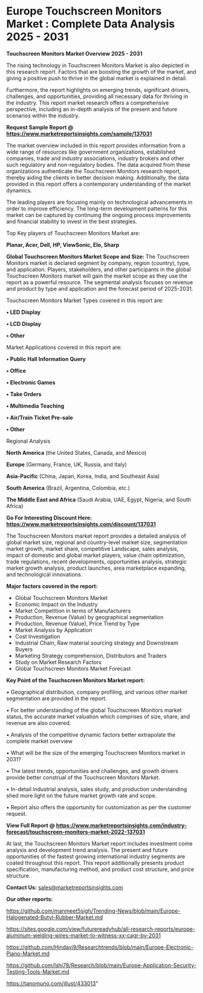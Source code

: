 # Europe Touchscreen Monitors Market : Complete Data Analysis 2025 - 2031

<Strong> Touchscreen Monitors Market Overview 2025 - 2031</strong>

The rising technology in Touchscreen Monitors Market is also depicted in this research report. Factors that are boosting the growth of the market, and giving a positive push to thrive in the global market is explained in detail.

Furthermore, the report highlights on emerging trends, significant drivers, challenges, and opportunities, providing all necessary data for thriving in the industry. This report market research offers a comprehensive perspective, including an in-depth analysis of the present and future scenarios within the industry.

<strong>Request Sample Report @ <a href=https://www.marketreportsinsights.com/sample/137031>https://www.marketreportsinsights.com/sample/137031</a></strong>

The market overview included in this report provides information from a wide range of resources like government organizations, established companies, trade and industry associations, industry brokers and other such regulatory and non-regulatory bodies. The data acquired from these organizations authenticate the Touchscreen Monitors research report, thereby aiding the clients in better decision making. Additionally, the data provided in this report offers a contemporary understanding of the market dynamics.

The leading players are focusing mainly on technological advancements in order to improve efficiency. The long-term development patterns for this market can be captured by continuing the ongoing process improvements and financial stability to invest in the best strategies.

Top Key players of Touchscreen Monitors Market are:

<strong>Planar, Acer, Dell, HP, ViewSonic, Elo, Sharp</strong>

<strong><b>Global Touchscreen Monitors Market Scope and Size:</b></strong>
The Touchscreen Monitors market is declared segment by company, region (country), type, and application. Players, stakeholders, and other participants in the global Touchscreen Monitors market will gain the market scope as they use the report as a powerful resource. The segmental analysis focuses on revenue and product by type and application and the forecast period of 2025-2031.

Touchscreen Monitors Market Types covered in this report are:

<strong>• LED Display

• LCD Display

• Other</strong>

Market Applications covered in this report are:

<strong>• Public Hall Information Query

• Office

• Electronic Games

• Take Orders

• Multimedia Teaching

• Air/Train Ticket Pre-sale

• Other</strong> 

Regional Analysis

<strong>North America</strong> (the United States, Canada, and Mexico)

<strong>Europe</strong> (Germany, France, UK, Russia, and Italy)

<strong>Asia-Pacific</strong> (China, Japan, Korea, India, and Southeast Asia)

<strong>South America</strong> (Brazil, Argentina, Colombia, etc.)

<strong>The Middle East and Africa</strong> (Saudi Arabia, UAE, Egypt, Nigeria, and South Africa)

<strong>Go For Interesting Discount Here: <a href=https://www.marketreportsinsights.com/discount/137031>https://www.marketreportsinsights.com/discount/137031</a></strong>

The Touchscreen Monitors market report provides a detailed analysis of global market size, regional and country-level market size, segmentation market growth, market share, competitive Landscape, sales analysis, impact of domestic and global market players, value chain optimization, trade regulations, recent developments, opportunities analysis, strategic market growth analysis, product launches, area marketplace expanding, and technological innovations.

<strong><b>Major factors covered in the report:</b></strong>
<ul>
  <li>Global Touchscreen Monitors Market </li>
  <li>Economic Impact on the Industry</li>
  <li>Market Competition in terms of Manufacturers</li>
  <li>Production, Revenue (Value) by geographical segmentation</li>
  <li>Production, Revenue (Value), Price Trend by Type</li>
  <li>Market Analysis by Application</li>
  <li>Cost Investigation</li>
  <li>Industrial Chain, Raw material sourcing strategy and Downstream Buyers</li>
  <li>Marketing Strategy comprehension, Distributors and Traders</li>
  <li>Study on Market Research Factors</li>
  <li>Global Touchscreen Monitors Market Forecast</li>
</ul>

<strong><b>Key Point of the Touchscreen Monitors Market report:</b></strong>

• Geographical distribution, company profiling, and various other market segmentation are provided in the report.

• For better understanding of the global Touchscreen Monitors market status, the accurate market valuation which comprises of size, share, and revenue are also covered.

• Analysis of the competitive dynamic factors better extrapolate the complete market overview

• What will be the size of the emerging Touchscreen Monitors market in 2031?

• The latest trends, opportunities and challenges, and growth drivers provide better construal of the Touchscreen Monitors Market.

• In-detail industrial analysis, sales study, and production understanding shed more light on the future market growth rate and scope.

• Report also offers the opportunity for customization as per the customer request.

<strong><b>View Full Report @ <a href=https://www.marketreportsinsights.com/industry-forecast/touchscreen-monitors-market-2022-137031>https://www.marketreportsinsights.com/industry-forecast/touchscreen-monitors-market-2022-137031</a></b></strong>


At last, the Touchscreen Monitors Market report includes investment come analysis and development trend analysis. The present and future opportunities of the fastest growing international industry segments are coated throughout this report. This report additionally presents product specification, manufacturing method, and product cost structure, and price structure.

<strong>Contact Us:</strong>
sales@marketreportsinsights.com

<strong>Our other reports:</strong>

<a href=https://github.com/manmeet5sigh/Trending-News/blob/main/Europe-Halogenated-Butyl-Rubber-Market.md>https://github.com/manmeet5sigh/Trending-News/blob/main/Europe-Halogenated-Butyl-Rubber-Market.md</a>

<a href=https://sites.google.com/view/futurereadyhub/all-research-reports/europe-aluminum-welding-wires-market-to-witness-xx-cagr-by-2031>https://sites.google.com/view/futurereadyhub/all-research-reports/europe-aluminum-welding-wires-market-to-witness-xx-cagr-by-2031</a>

<a href=https://github.com/Hindavi9/Researchtrends/blob/main/Europe-Electronic-Piano-Market.md>https://github.com/Hindavi9/Researchtrends/blob/main/Europe-Electronic-Piano-Market.md</a>

<a href=https://github.com/Ishi78/Research/blob/main/Europe-Application-Security-Testing-Tools-Market.md>https://github.com/Ishi78/Research/blob/main/Europe-Application-Security-Testing-Tools-Market.md</a>

<a href=https://tanomuno.com/illust/433013>https://tanomuno.com/illust/433013</a>"
